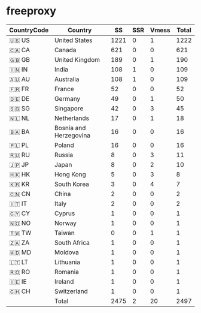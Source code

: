# freeproxy

|CountryCode|Country|SS|SSR|Vmess|Total|
|  ----  | ----  |  ----  | ----  |  ----  | ----  |
|🇺🇸 US|United States|1221|0|1|1222|
|🇨🇦 CA|Canada|621|0|0|621|
|🇬🇧 GB|United Kingdom|189|0|1|190|
|🇮🇳 IN|India|108|1|0|109|
|🇦🇺 AU|Australia|108|1|0|109|
|🇫🇷 FR|France|52|0|0|52|
|🇩🇪 DE|Germany|49|0|1|50|
|🇸🇬 SG|Singapore|42|0|3|45|
|🇳🇱 NL|Netherlands|17|0|1|18|
|🇧🇦 BA|Bosnia and Herzegovina|16|0|0|16|
|🇵🇱 PL|Poland|16|0|0|16|
|🇷🇺 RU|Russia|8|0|3|11|
|🇯🇵 JP|Japan|8|0|2|10|
|🇭🇰 HK|Hong Kong|5|0|3|8|
|🇰🇷 KR|South Korea|3|0|4|7|
|🇨🇳 CN|China|2|0|0|2|
|🇮🇹 IT|Italy|2|0|0|2|
|🇨🇾 CY|Cyprus|1|0|0|1|
|🇳🇴 NO|Norway|1|0|0|1|
|🇹🇼 TW|Taiwan|0|0|1|1|
|🇿🇦 ZA|South Africa|1|0|0|1|
|🇲🇩 MD|Moldova|1|0|0|1|
|🇱🇹 LT|Lithuania|1|0|0|1|
|🇷🇴 RO|Romania|1|0|0|1|
|🇮🇪 IE|Ireland|1|0|0|1|
|🇨🇭 CH|Switzerland|1|0|0|1|
||Total|2475|2|20|2497|
